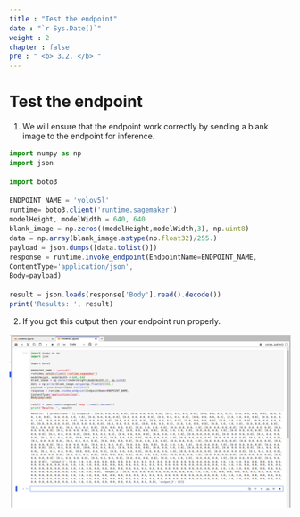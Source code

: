 ```yaml
---
title : "Test the endpoint"
date : "`r Sys.Date()`"
weight : 2
chapter : false
pre : " <b> 3.2. </b> "
---
```

# Test the endpoint

1. We will ensure that the endpoint work correctly by sending a blank image to the endpoint for inference.

```jsx
import numpy as np
import json

import boto3

ENDPOINT_NAME = 'yolov5l'
runtime= boto3.client('runtime.sagemaker')
modelHeight, modelWidth = 640, 640
blank_image = np.zeros((modelHeight,modelWidth,3), np.uint8)
data = np.array(blank_image.astype(np.float32)/255.)
payload = json.dumps([data.tolist()])
response = runtime.invoke_endpoint(EndpointName=ENDPOINT_NAME,
ContentType='application/json',
Body=payload)

result = json.loads(response['Body'].read().decode())
print('Results: ', result)
```


2. If you got this output then your endpoint run properly.

![](/static/images/saved/017-testendpoint.png)
